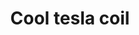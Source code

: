 ---
layout: interesting
title: Cool tesla coil
source: https://www.youtube.com/watch?v=MWlDGUHWMXw
description: |
    Makes big arcs, I want to have a go at building one at some point.
---